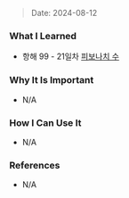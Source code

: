 > Date: 2024-08-12

### What I Learned

- 항해 99 - 21일차 [피보나치 수](https://github.com/tjsry0466/algorithm-study/blob/main/programmers/%ED%94%BC%EB%B3%B4%EB%82%98%EC%B9%98%20%EC%88%98.py)

### Why It Is Important

- N/A

### How I Can Use It

- N/A

### References

- N/A
